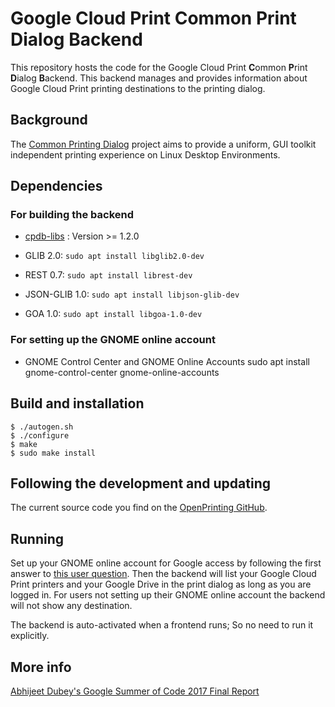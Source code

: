# Google Cloud Print Common Print Dialog Backend

This repository hosts the code for the Google Cloud Print **C**ommon **P**rint **D**ialog **B**ackend. This backend manages and provides information about Google Cloud Print printing destinations to the printing dialog.

## Background

The [Common Printing Dialog](https://wiki.ubuntu.com/CommonPrintingDialog) project aims to provide a uniform, GUI toolkit independent printing experience on Linux Desktop Environments.

## Dependencies

### For building the backend

- [cpdb-libs](https://github.com/OpenPrinting/cpdb-libs) : Version >= 1.2.0

- GLIB 2.0:
`sudo apt install libglib2.0-dev`

- REST 0.7:
`sudo apt install librest-dev`

- JSON-GLIB 1.0:
`sudo apt install libjson-glib-dev`

- GOA 1.0:
`sudo apt install libgoa-1.0-dev`

### For setting up the GNOME online account

- GNOME Control Center and GNOME Online Accounts
sudo apt install gnome-control-center gnome-online-accounts

## Build and installation

    $ ./autogen.sh
    $ ./configure
    $ make
    $ sudo make install

## Following the development and updating

The current source code you find on the [OpenPrinting GitHub](https://github.com/OpenPrinting/cpdb-backend-gcp).

## Running

Set up your GNOME online account for Google access by following the
first answer to [this user
question](https://askubuntu.com/questions/838956/ubuntu-16-04-set-up-with-google-online-account-but-no-drive-folder-in-nautilus). Then
the backend will list your Google Cloud Print printers and your Google
Drive in the print dialog as long as you are logged in. For users not
setting up their GNOME online account the backend will not show any
destination.

The backend is auto-activated when a frontend runs; So no need to run it explicitly.

## More info

[Abhijeet Dubey's Google Summer of Code 2017 Final Report](https://github.com/dracarys09/gcp-backend/wiki/1.-Google-Summer-of-Code-2017-%7C-Common-Printing-Dialog)
